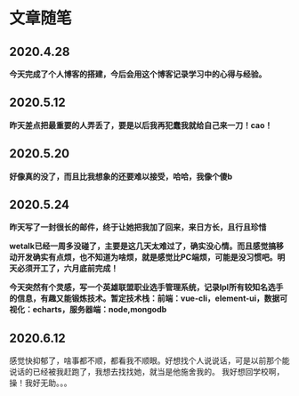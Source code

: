 # 文章随笔

## 2020.4.28

**今天完成了个人博客的搭建，今后会用这个博客记录学习中的心得与经验。**

## 2020.5.12

**昨天差点把最重要的人弄丢了，要是以后我再犯蠢我就给自己来一刀！cao！**

## 2020.5.20

**好像真的没了，而且比我想象的还要难以接受，哈哈，我像个傻b**

## 2020.5.24
**昨天写了一封很长的邮件，终于让她把我加了回来，来日方长，且行且珍惜**

**wetalk已经一周多没碰了，主要是这几天太难过了，确实没心情。而且感觉搞移动开发确实有点烦，也不知道为啥烦，就是感觉比PC端烦，可能是没习惯吧。明天必须开工了，六月底前完成！**

**今天突然有个灵感，写一个英雄联盟职业选手管理系统，记录lpl所有较知名选手的信息，有趣又能锻炼技术。暂定技术栈：前端：vue-cli，element-ui，数据可视化：echarts，服务器端：node,mongodb**

## 2020.6.12

感觉快抑郁了，啥事都不顺，都看我不顺眼。好想找个人说说话，可是以前那个能说话的已经被我赶跑了，我想去找找她，就当是他施舍我的。 我好想回学校啊，操！我好无助。。。